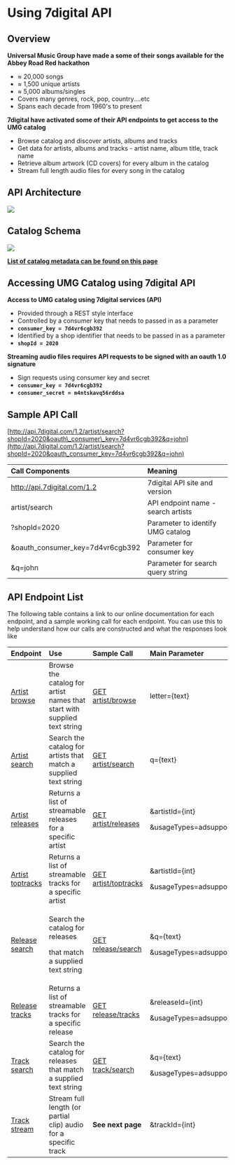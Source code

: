 # Using 7digital API

## Overview

**Universal Music Group have made a some of their songs available for the Abbey Road Red hackathon**

* ≈ 20,000 songs
* ≈ 1,500 unique artists
* ≈ 5,000 albums/singles
* Covers many genres, rock, pop, country....etc
* Spans each decade from 1960's to present

**7digital have activated some of their API endpoints to get access to the UMG catalog**

* Browse catalog and discover artists, albums and tracks
* Get data for artists, albums and tracks - artist name, album title, track name
* Retrieve album artwork \(CD covers\) for every album in the catalog
* Stream full length audio files for every song in the catalog

## API Architecture <a id="api-architecture"></a>

![](https://blobscdn.gitbook.com/v0/b/gitbook-28427.appspot.com/o/assets%2F-LMw7rB6tN87JH_K_qhA%2F-LMwD1UzpvNzajWkgi6a%2F-LMwIvwUUzcirU0BfUue%2FScreen%20Shot%202018-09-21%20at%2014.26.15.png?alt=media&token=81fbb381-48d4-42e1-b095-abfd1ba61346)

## Catalog Schema <a id="catalog-schema"></a>

![](https://blobscdn.gitbook.com/v0/b/gitbook-28427.appspot.com/o/assets%2F-LMw7rB6tN87JH_K_qhA%2F-LMwJ5tFgIIrT6EIKcxI%2F-LMwJqfMuRaZCPrkgRcX%2FScreen%20Shot%202018-09-21%20at%2014.30.11.png?alt=media&token=149c79a7-6abb-4b0f-a092-ae80d82e0d0e)

**​**[**List of catalog metadata can be found on this page**](https://cloudinary.gitbook.io/abbey-road-hackathon-2018/7digital/catalog-metadata-available)**​**

## Accessing UMG Catalog using 7digital API <a id="accessing-umg-catalog-using-7digital-api"></a>

**Access to UMG catalog using 7digital services \(API\)**

* Provided through a REST style interface
* Controlled by a consumer key that needs to passed in as a parameter
* **`consumer_key = 7d4vr6cgb392`**
* Identified by a shop identifier that needs to be passed in as a parameter
* **`shopId = 2020`**

**Streaming audio files requires API requests to be signed with an oauth 1.0 signature**

* Sign requests using consumer key and secret
* **`consumer_key = 7d4vr6cgb392`**
* **`consumer_secret = m4ntskavq56rddsa`**

## Sample API Call <a id="sample-api-call"></a>

​[http://api.7digital.com/1.2/artist/search?shopId=2020&oauth\_consumer\_key=7d4vr6cgb392&q=john](http://api.7digital.com/1.2/artist/search?shopId=2020&oauth_consumer_key=7d4vr6cgb392&q=john)​

| Call Components | Meaning |
| :--- | :--- |
| http://api.7digital.com/1.2 | 7digital API site and version |
| artist/search | API endpoint name - search artists |
| ?shopId=2020 | Parameter to identify UMG catalog |
| &oauth\_consumer\_key=7d4vr6cgb392 | Parameter for consumer key |
| &q=john | Parameter for search query string |

## API Endpoint List  <a id="api-endpoint-list"></a>

The following table contains a link to our online documentation for each endpoint, and a sample working call for each endpoint. You can use this to help understand how our calls are constructed and what the responses look like

<table>
  <thead>
    <tr>
      <th style="text-align:left">Endpoint</th>
      <th style="text-align:left">Use</th>
      <th style="text-align:left">Sample Call</th>
      <th style="text-align:left">Main Parameter</th>
    </tr>
  </thead>
  <tbody>
    <tr>
      <td style="text-align:left">​<a href="http://docs.7digital.com/#_artist_browse_get">Artist browse</a>​</td>
      <td
      style="text-align:left">Browse the catalog for artist names that start with supplied text string</td>
        <td
        style="text-align:left">​<a href="http://api.7digital.com/1.2/artist/browse?shopId=2020&amp;oauth_consumer_key=7d4vr6cgb392&amp;letter=ki">GET artist/browse</a>​</td>
          <td
          style="text-align:left">letter={text}</td>
    </tr>
    <tr>
      <td style="text-align:left">​<a href="http://docs.7digital.com/#_artist_search_get">Artist search</a>​</td>
      <td
      style="text-align:left">Search the catalog for artists that match a supplied text string</td>
        <td
        style="text-align:left">​<a href="http://api.7digital.com/1.2/artist/search?shopId=2020&amp;oauth_consumer_key=7d4vr6cgb392&amp;q=john">GET artist/search</a>​</td>
          <td
          style="text-align:left">q={text}</td>
    </tr>
    <tr>
      <td style="text-align:left">​<a href="http://docs.7digital.com/#_artist_releases_get">Artist releases</a>​</td>
      <td
      style="text-align:left">Returns a list of streamable releases for a specific artist</td>
        <td style="text-align:left">​<a href="http://api.7digital.com/1.2/artist/releases?shopId=2020&amp;oauth_consumer_key=7d4vr6cgb392&amp;artistId=1448&amp;usageTypes=adsupportedstreaming">GET artist/releases</a>​</td>
        <td
        style="text-align:left">
          <p>&artistId={int}</p>
          <p>&usageTypes=adsupportedstreaming</p>
          </td>
    </tr>
    <tr>
      <td style="text-align:left">​<a href="http://docs.7digital.com/#_artist_toptracks_get">Artist toptracks</a>​</td>
      <td
      style="text-align:left">Returns a list of streamable tracks for a specific artist</td>
        <td style="text-align:left">​<a href="http://api.7digital.com/1.2/artist/toptracks?shopId=2020&amp;oauth_consumer_key=7d4vr6cgb392&amp;artistId=1448&amp;usageTypes=adsupportedstreaming">GET artist/toptracks</a>​</td>
        <td
        style="text-align:left">
          <p>&artistId={int}</p>
          <p>&usageTypes=adsupportedstreaming</p>
          </td>
    </tr>
    <tr>
      <td style="text-align:left">​<a href="http://docs.7digital.com/#_release_search_get">Release search</a>​</td>
      <td
      style="text-align:left">
        <p>Search the catalog for releases</p>
        <p>that match a supplied text string</p>
        </td>
        <td style="text-align:left">​<a href="http://api.7digital.com/1.2/release/search?shopId=2020&amp;oauth_consumer_key=7d4vr6cgb392&amp;q=john&amp;usageTypes=adsupportedstreaming">GET release/search</a>​</td>
        <td
        style="text-align:left">
          <p>&q={text}</p>
          <p>&usageTypes=adsupportedstreaming</p>
          </td>
    </tr>
    <tr>
      <td style="text-align:left">​<a href="http://docs.7digital.com/#_release_tracks_get">Release tracks</a>​</td>
      <td
      style="text-align:left">Returns a list of streamable tracks for a specific release</td>
        <td style="text-align:left">​<a href="http://api.7digital.com/1.2/release/tracks?shopId=2020&amp;oauth_consumer_key=7d4vr6cgb392&amp;releaseId=5726299&amp;usageTypes=adsupportedstreaming">GET release/tracks</a>​</td>
        <td
        style="text-align:left">
          <p>&releaseId={int}</p>
          <p>&usageTypes=adsupportedstreaming</p>
          </td>
    </tr>
    <tr>
      <td style="text-align:left">​<a href="http://docs.7digital.com/#_track_search_get">Track search</a>​</td>
      <td
      style="text-align:left">Search the catalog for releases that match a supplied text string</td>
        <td
        style="text-align:left">​<a href="http://api.7digital.com/1.2/track/search?shopId=2020&amp;oauth_consumer_key=7d4vr6cgb392&amp;q=john&amp;usageTypes=adsupportedstreaming">GET track/search</a>​</td>
          <td
          style="text-align:left">
            <p>&q={text}</p>
            <p>&usageTypes=adsupportedstreaming</p>
            </td>
    </tr>
    <tr>
      <td style="text-align:left">​<a href="http://docs.7digital.com/#_stream_catalogue_get">Track stream</a>​</td>
      <td
      style="text-align:left">Stream full length (or partial clip) audio for a specific track</td>
        <td
        style="text-align:left"><b>See next page</b>
          </td>
          <td style="text-align:left">&trackId={int}</td>
    </tr>
  </tbody>
</table>

